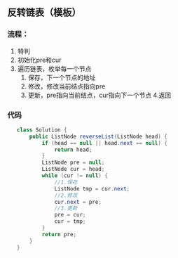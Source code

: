 ## 反转链表（模板）

### 流程：
1. 特判
2. 初始化pre和cur
3. 遍历链表，枚举每一个节点
    1. 保存，下一个节点的地址
    2. 修改，修改当前结点指向pre
    3. 更新，pre指向当前结点，cur指向下一个节点 
4.返回

### 代码
~~~java
   class Solution {
       public ListNode reverseList(ListNode head) {
           if (head == null || head.next == null) {
               return head;
           }
           ListNode pre = null;
           ListNode cur = head;
           while (cur != null) {
               //1.保存
               ListNode tmp = cur.next;
               //2.修改
               cur.next = pre;
               //3.更新
               pre = cur;
               cur = tmp;
           }
           return pre;
       }
   }
   ~~~

